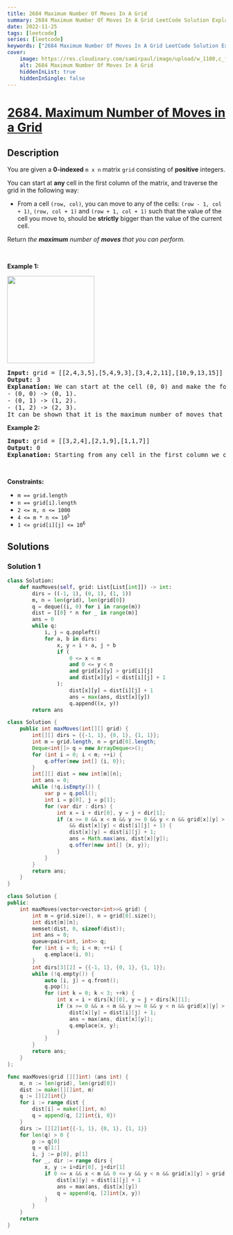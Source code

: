 ```yaml
---
title: 2684 Maximum Number Of Moves In A Grid
summary: 2684 Maximum Number Of Moves In A Grid LeetCode Solution Explained
date: 2022-11-25
tags: [leetcode]
series: [leetcode]
keywords: ["2684 Maximum Number Of Moves In A Grid LeetCode Solution Explained in all languages", "2684 Maximum Number Of Moves In A Grid", "LeetCode", "leetcode solution in Python3 C++ Java Go PHP Ruby Swift TypeScript Rust C# JavaScript C", "GeeksforGeeks", "InterviewBit", "Coding Ninjas", "HackerRank", "HackerEarth", "CodeChef", "TopCoder", "AlgoExpert", "freeCodeCamp", "Codeforces", "GitHub", "AtCoder", "Samir Paul"]
cover:
    image: https://res.cloudinary.com/samirpaul/image/upload/w_1100,c_fit,co_rgb:FFFFFF,l_text:Arial_75_bold:2684 Maximum Number Of Moves In A Grid - Solution Explained/problem-solving.webp
    alt: 2684 Maximum Number Of Moves In A Grid
    hiddenInList: true
    hiddenInSingle: false
---
```



# [2684. Maximum Number of Moves in a Grid](https://leetcode.com/problems/maximum-number-of-moves-in-a-grid)


## Description

<p>You are given a <strong>0-indexed</strong> <code>m x n</code> matrix <code>grid</code> consisting of <strong>positive</strong> integers.</p>

<p>You can start at <strong>any</strong> cell in the first column of the matrix, and traverse the grid in the following way:</p>

<ul>
	<li>From a cell <code>(row, col)</code>, you can move to any of the cells: <code>(row - 1, col + 1)</code>, <code>(row, col + 1)</code> and <code>(row + 1, col + 1)</code> such that the value of the cell you move to, should be <strong>strictly</strong> bigger than the value of the current cell.</li>
</ul>

<p>Return <em>the <strong>maximum</strong> number of <strong>moves</strong> that you can perform.</em></p>

<p>&nbsp;</p>
<p><strong class="example">Example 1:</strong></p>
<img alt="" src="https://spcdn.pages.dev/leetcode/problems/2684.Maximum%20Number%20of%20Moves%20in%20a%20Grid/images/yetgriddrawio-10.png" style="width: 201px; height: 201px;" />
<pre>
<strong>Input:</strong> grid = [[2,4,3,5],[5,4,9,3],[3,4,2,11],[10,9,13,15]]
<strong>Output:</strong> 3
<strong>Explanation:</strong> We can start at the cell (0, 0) and make the following moves:
- (0, 0) -&gt; (0, 1).
- (0, 1) -&gt; (1, 2).
- (1, 2) -&gt; (2, 3).
It can be shown that it is the maximum number of moves that can be made.</pre>

<p><strong class="example">Example 2:</strong></p>

<pre>
<img alt="" src="https://spcdn.pages.dev/leetcode/problems/2684.Maximum%20Number%20of%20Moves%20in%20a%20Grid/images/yetgrid4drawio.png" />
<strong>Input:</strong> grid = [[3,2,4],[2,1,9],[1,1,7]]
<strong>Output:</strong> 0
<strong>Explanation:</strong> Starting from any cell in the first column we cannot perform any moves.
</pre>

<p>&nbsp;</p>
<p><strong>Constraints:</strong></p>

<ul>
	<li><code>m == grid.length</code></li>
	<li><code>n == grid[i].length</code></li>
	<li><code>2 &lt;= m, n &lt;= 1000</code></li>
	<li><code>4 &lt;= m * n &lt;= 10<sup>5</sup></code></li>
	<li><code>1 &lt;= grid[i][j] &lt;= 10<sup>6</sup></code></li>
</ul>

## Solutions

### Solution 1

<!-- tabs:start -->

```python
class Solution:
    def maxMoves(self, grid: List[List[int]]) -> int:
        dirs = ((-1, 1), (0, 1), (1, 1))
        m, n = len(grid), len(grid[0])
        q = deque((i, 0) for i in range(m))
        dist = [[0] * n for _ in range(m)]
        ans = 0
        while q:
            i, j = q.popleft()
            for a, b in dirs:
                x, y = i + a, j + b
                if (
                    0 <= x < m
                    and 0 <= y < n
                    and grid[x][y] > grid[i][j]
                    and dist[x][y] < dist[i][j] + 1
                ):
                    dist[x][y] = dist[i][j] + 1
                    ans = max(ans, dist[x][y])
                    q.append((x, y))
        return ans
```

```java
class Solution {
    public int maxMoves(int[][] grid) {
        int[][] dirs = {{-1, 1}, {0, 1}, {1, 1}};
        int m = grid.length, n = grid[0].length;
        Deque<int[]> q = new ArrayDeque<>();
        for (int i = 0; i < m; ++i) {
            q.offer(new int[] {i, 0});
        }
        int[][] dist = new int[m][n];
        int ans = 0;
        while (!q.isEmpty()) {
            var p = q.poll();
            int i = p[0], j = p[1];
            for (var dir : dirs) {
                int x = i + dir[0], y = j + dir[1];
                if (x >= 0 && x < m && y >= 0 && y < n && grid[x][y] > grid[i][j]
                    && dist[x][y] < dist[i][j] + 1) {
                    dist[x][y] = dist[i][j] + 1;
                    ans = Math.max(ans, dist[x][y]);
                    q.offer(new int[] {x, y});
                }
            }
        }
        return ans;
    }
}
```

```cpp
class Solution {
public:
    int maxMoves(vector<vector<int>>& grid) {
        int m = grid.size(), n = grid[0].size();
        int dist[m][n];
        memset(dist, 0, sizeof(dist));
        int ans = 0;
        queue<pair<int, int>> q;
        for (int i = 0; i < m; ++i) {
            q.emplace(i, 0);
        }
        int dirs[3][2] = {{-1, 1}, {0, 1}, {1, 1}};
        while (!q.empty()) {
            auto [i, j] = q.front();
            q.pop();
            for (int k = 0; k < 3; ++k) {
                int x = i + dirs[k][0], y = j + dirs[k][1];
                if (x >= 0 && x < m && y >= 0 && y < n && grid[x][y] > grid[i][j] && dist[x][y] < dist[i][j] + 1) {
                    dist[x][y] = dist[i][j] + 1;
                    ans = max(ans, dist[x][y]);
                    q.emplace(x, y);
                }
            }
        }
        return ans;
    }
};
```

```go
func maxMoves(grid [][]int) (ans int) {
	m, n := len(grid), len(grid[0])
	dist := make([][]int, m)
	q := [][2]int{}
	for i := range dist {
		dist[i] = make([]int, n)
		q = append(q, [2]int{i, 0})
	}
	dirs := [][2]int{{-1, 1}, {0, 1}, {1, 1}}
	for len(q) > 0 {
		p := q[0]
		q = q[1:]
		i, j := p[0], p[1]
		for _, dir := range dirs {
			x, y := i+dir[0], j+dir[1]
			if 0 <= x && x < m && 0 <= y && y < n && grid[x][y] > grid[i][j] && dist[x][y] < dist[i][j]+1 {
				dist[x][y] = dist[i][j] + 1
				ans = max(ans, dist[x][y])
				q = append(q, [2]int{x, y})
			}
		}
	}
	return
}
```

<!-- tabs:end -->

<!-- end -->

